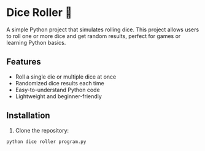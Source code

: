 # Dice Roller 🎲

A simple Python project that simulates rolling dice. This project allows users to roll one or more dice and get random results, perfect for games or learning Python basics.

## Features

- Roll a single die or multiple dice at once
- Randomized dice results each time
- Easy-to-understand Python code
- Lightweight and beginner-friendly

## Installation

1. Clone the repository:

```bash
python dice roller program.py
